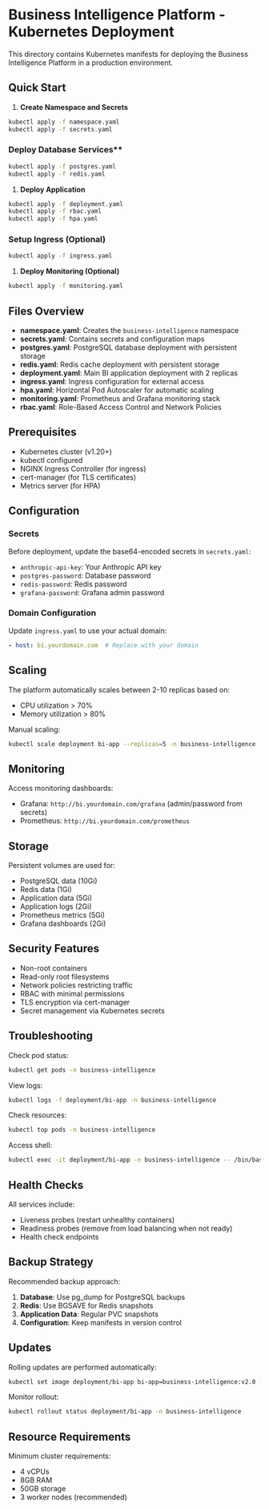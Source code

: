 # Business Intelligence Platform - Kubernetes Deployment

This directory contains Kubernetes manifests for deploying the Business Intelligence Platform in a production environment.

## Quick Start

1. **Create Namespace and Secrets**

```bash
kubectl apply -f namespace.yaml
kubectl apply -f secrets.yaml
```

### Deploy Database Services**

```bash
kubectl apply -f postgres.yaml
kubectl apply -f redis.yaml
```

1. **Deploy Application**

```bash
kubectl apply -f deployment.yaml
kubectl apply -f rbac.yaml
kubectl apply -f hpa.yaml
```

### Setup Ingress (Optional)

```bash
kubectl apply -f ingress.yaml
```

1. **Deploy Monitoring (Optional)**

```bash
kubectl apply -f monitoring.yaml
```

## Files Overview

- **namespace.yaml**: Creates the `business-intelligence` namespace
- **secrets.yaml**: Contains secrets and configuration maps
- **postgres.yaml**: PostgreSQL database deployment with persistent storage
- **redis.yaml**: Redis cache deployment with persistent storage
- **deployment.yaml**: Main BI application deployment with 2 replicas
- **ingress.yaml**: Ingress configuration for external access
- **hpa.yaml**: Horizontal Pod Autoscaler for automatic scaling
- **monitoring.yaml**: Prometheus and Grafana monitoring stack
- **rbac.yaml**: Role-Based Access Control and Network Policies

## Prerequisites

- Kubernetes cluster (v1.20+)
- kubectl configured
- NGINX Ingress Controller (for ingress)
- cert-manager (for TLS certificates)
- Metrics server (for HPA)

## Configuration

### Secrets

Before deployment, update the base64-encoded secrets in `secrets.yaml`:

- `anthropic-api-key`: Your Anthropic API key
- `postgres-password`: Database password
- `redis-password`: Redis password
- `grafana-password`: Grafana admin password

### Domain Configuration

Update `ingress.yaml` to use your actual domain:

```yaml
- host: bi.yourdomain.com  # Replace with your domain
```

## Scaling

The platform automatically scales between 2-10 replicas based on:

- CPU utilization > 70%
- Memory utilization > 80%

Manual scaling:

```bash
kubectl scale deployment bi-app --replicas=5 -n business-intelligence
```

## Monitoring

Access monitoring dashboards:

- Grafana: `http://bi.yourdomain.com/grafana` (admin/password from secrets)
- Prometheus: `http://bi.yourdomain.com/prometheus`

## Storage

Persistent volumes are used for:

- PostgreSQL data (10Gi)
- Redis data (1Gi)
- Application data (5Gi)
- Application logs (2Gi)
- Prometheus metrics (5Gi)
- Grafana dashboards (2Gi)

## Security Features

- Non-root containers
- Read-only root filesystems
- Network policies restricting traffic
- RBAC with minimal permissions
- TLS encryption via cert-manager
- Secret management via Kubernetes secrets

## Troubleshooting

Check pod status:

```bash
kubectl get pods -n business-intelligence
```

View logs:

```bash
kubectl logs -f deployment/bi-app -n business-intelligence
```

Check resources:

```bash
kubectl top pods -n business-intelligence
```

Access shell:

```bash
kubectl exec -it deployment/bi-app -n business-intelligence -- /bin/bash
```

## Health Checks

All services include:

- Liveness probes (restart unhealthy containers)
- Readiness probes (remove from load balancing when not ready)
- Health check endpoints

## Backup Strategy

Recommended backup approach:

1. **Database**: Use pg_dump for PostgreSQL backups
2. **Redis**: Use BGSAVE for Redis snapshots
3. **Application Data**: Regular PVC snapshots
4. **Configuration**: Keep manifests in version control

## Updates

Rolling updates are performed automatically:

```bash
kubectl set image deployment/bi-app bi-app=business-intelligence:v2.0 -n business-intelligence
```

Monitor rollout:

```bash
kubectl rollout status deployment/bi-app -n business-intelligence
```

## Resource Requirements

Minimum cluster requirements:

- 4 vCPUs
- 8GB RAM
- 50GB storage
- 3 worker nodes (recommended)
